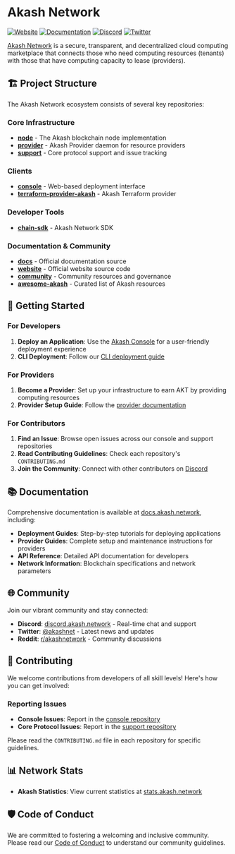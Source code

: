 # Akash Network

[![Website](https://img.shields.io/badge/Website-akash.network-blue)](https://akash.network)
[![Documentation](https://img.shields.io/badge/Docs-docs.akash.network-green)](https://docs.akash.network)
[![Discord](https://img.shields.io/discord/747885925232672829?label=Discord&logo=discord)](https://discord.akash.network)
[![Twitter](https://img.shields.io/twitter/follow/akashnet?style=social)](https://twitter.com/akashnet)

[Akash Network](https://akash.network) is a secure, transparent, and decentralized cloud computing marketplace that connects those who need computing resources (tenants) with those that have computing capacity to lease (providers).
## 🏗️ Project Structure

The Akash Network ecosystem consists of several key repositories:

### Core Infrastructure
- **[node](https://github.com/akash-network/node)** - The Akash blockchain node implementation
- **[provider](https://github.com/akash-network/provider)** - Akash Provider daemon for resource providers
- **[support](https://github.com/akash-network/support)** - Core protocol support and issue tracking

### Clients
- **[console](https://github.com/akash-network/console)** - Web-based deployment interface
- **[terraform-provider-akash](https://github.com/akash-network/terraform-provider-akash)** - Akash Terraform provider

### Developer Tools
- **[chain-sdk](https://github.com/akash-network/chain-sdk)** - Akash Network SDK

### Documentation & Community
- **[docs](https://github.com/akash-network/docs)** - Official documentation source
- **[website](https://github.com/akash-network/website)** - Official website source code
- **[community](https://github.com/akash-network/community)** - Community resources and governance
- **[awesome-akash](https://github.com/akash-network/awesome-akash)** - Curated list of Akash resources

## 🚀 Getting Started

### For Developers
1. **Deploy an Application**: Use the [Akash Console](https://console.akash.network) for a user-friendly deployment experience
2. **CLI Deployment**: Follow our [CLI deployment guide](https://docs.akash.network/guides/deploy)

### For Providers
1. **Become a Provider**: Set up your infrastructure to earn AKT by providing computing resources
2. **Provider Setup Guide**: Follow the [provider documentation](https://docs.akash.network/providers)

### For Contributors
1. **Find an Issue**: Browse open issues across our console and support repositories
2. **Read Contributing Guidelines**: Check each repository's `CONTRIBUTING.md`
3. **Join the Community**: Connect with other contributors on [Discord](https://discord.akash.network)

## 📚 Documentation

Comprehensive documentation is available at [docs.akash.network](https://docs.akash.network), including:

- **Deployment Guides**: Step-by-step tutorials for deploying applications
- **Provider Guides**: Complete setup and maintenance instructions for providers
- **API Reference**: Detailed API documentation for developers
- **Network Information**: Blockchain specifications and network parameters

## 🌐 Community

Join our vibrant community and stay connected:

- **Discord**: [discord.akash.network](https://discord.akash.network) - Real-time chat and support
- **Twitter**: [@akashnet](https://twitter.com/akashnet) - Latest news and updates
- **Reddit**: [r/akashnetwork](https://reddit.com/r/akashnetwork) - Community discussions

## 🤝 Contributing

We welcome contributions from developers of all skill levels! Here's how you can get involved:

### Reporting Issues
- **Console Issues**: Report in the [console repository](https://github.com/akash-network/console/issues)
- **Core Protocol Issues**: Report in the [support repository](https://github.com/akash-network/support/issues)

Please read the `CONTRIBUTING.md` file in each repository for specific guidelines.

## 📊 Network Stats

- **Akash Statistics**: View current statistics at [stats.akash.network](https://stats.akash.network)

## 🛡️ Code of Conduct

We are committed to fostering a welcoming and inclusive community. Please read our [Code of Conduct](CODE_OF_CONDUCT.md) to understand our community guidelines.
